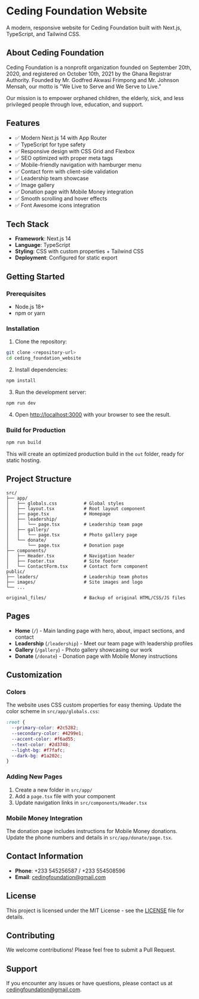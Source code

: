 # Ceding Foundation Website

A modern, responsive website for Ceding Foundation built with Next.js, TypeScript, and Tailwind CSS.

## About Ceding Foundation

Ceding Foundation is a nonprofit organization founded on September 20th, 2020, and registered on October 10th, 2021 by the Ghana Registrar Authority. Founded by Mr. Godfred Akwasi Frimpong and Mr. Johnson Mensah, our motto is "We Live to Serve and We Serve to Live."

Our mission is to empower orphaned children, the elderly, sick, and less privileged people through love, education, and support.

## Features

- ✅ Modern Next.js 14 with App Router
- ✅ TypeScript for type safety
- ✅ Responsive design with CSS Grid and Flexbox
- ✅ SEO optimized with proper meta tags
- ✅ Mobile-friendly navigation with hamburger menu
- ✅ Contact form with client-side validation
- ✅ Leadership team showcase
- ✅ Image gallery
- ✅ Donation page with Mobile Money integration
- ✅ Smooth scrolling and hover effects
- ✅ Font Awesome icons integration

## Tech Stack

- **Framework**: Next.js 14
- **Language**: TypeScript
- **Styling**: CSS with custom properties + Tailwind CSS
- **Deployment**: Configured for static export

## Getting Started

### Prerequisites

- Node.js 18+
- npm or yarn

### Installation

1. Clone the repository:

```bash
git clone <repository-url>
cd ceding_foundation_website
```

2. Install dependencies:

```bash
npm install
```

3. Run the development server:

```bash
npm run dev
```

4. Open [http://localhost:3000](http://localhost:3000) with your browser to see the result.

### Build for Production

```bash
npm run build
```

This will create an optimized production build in the `out` folder, ready for static hosting.

## Project Structure

```
src/
├── app/
│   ├── globals.css          # Global styles
│   ├── layout.tsx           # Root layout component
│   ├── page.tsx             # Homepage
│   ├── leadership/
│   │   └── page.tsx         # Leadership team page
│   ├── gallery/
│   │   └── page.tsx         # Photo gallery page
│   └── donate/
│       └── page.tsx         # Donation page
├── components/
│   ├── Header.tsx           # Navigation header
│   ├── Footer.tsx           # Site footer
│   └── ContactForm.tsx      # Contact form component
public/
├── leaders/                 # Leadership team photos
├── images/                  # Site images and logo
└── ...

original_files/              # Backup of original HTML/CSS/JS files
```

## Pages

- **Home** (`/`) - Main landing page with hero, about, impact sections, and contact
- **Leadership** (`/leadership`) - Meet our team page with leadership profiles
- **Gallery** (`/gallery`) - Photo gallery showcasing our work
- **Donate** (`/donate`) - Donation page with Mobile Money instructions

## Customization

### Colors

The website uses CSS custom properties for easy theming. Update the color scheme in `src/app/globals.css`:

```css
:root {
  --primary-color: #2c5282;
  --secondary-color: #4299e1;
  --accent-color: #f6ad55;
  --text-color: #2d3748;
  --light-bg: #f7fafc;
  --dark-bg: #1a202c;
}
```

### Adding New Pages

1. Create a new folder in `src/app/`
2. Add a `page.tsx` file with your component
3. Update navigation links in `src/components/Header.tsx`

### Mobile Money Integration

The donation page includes instructions for Mobile Money donations. Update the phone numbers and details in `src/app/donate/page.tsx`.

## Contact Information

- **Phone**: +233 545256587 / +233 554508596
- **Email**: cedingfoundation@gmail.com

## License

This project is licensed under the MIT License - see the [LICENSE](LICENSE) file for details.

## Contributing

We welcome contributions! Please feel free to submit a Pull Request.

## Support

If you encounter any issues or have questions, please contact us at cedingfoundation@gmail.com.
